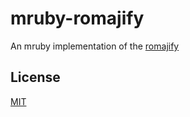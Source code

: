 # mruby-romajify

An mruby implementation of the [romajify](https://github.com/emsk/romajify)

## License

[MIT](LICENSE)
